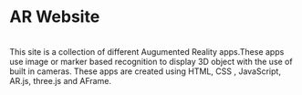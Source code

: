 # AR Website
<br>
This site is a collection of different Augumented Reality apps.These apps use image or marker based recognition to display 3D object with the use of built in cameras. These apps are created using HTML, CSS , JavaScript, AR.js, three.js and AFrame.